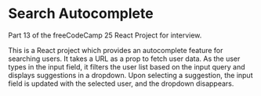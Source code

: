 # Search Autocomplete

Part 13 of the freeCodeCamp 25 React Project for interview. 

This is a React project which provides an autocomplete feature for searching users. It takes a URL as a prop to fetch user data. As the user types in the input field, it filters the user list based on the input query and displays suggestions in a dropdown. Upon selecting a suggestion, the input field is updated with the selected user, and the dropdown disappears.